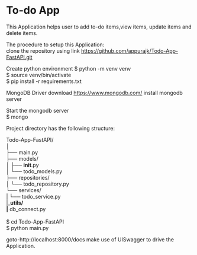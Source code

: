# To-do App

This Application helps user to add to-do items,view items, update items and delete items.


The procedure to setup this Application: \
clone the repository using link
https://github.com/appurajk/Todo-App-FastAPI.git

Create python environment
    $ python -m venv venv \
    $ source venv/bin/activate \
    $ pip install -r requirements.txt 


MongoDB Driver
download https://www.mongodb.com/
install mongodb server

Start the mongodb server<br />
$ mongo

Project directory has the following structure:

Todo-App-FastAPI/<br />
│<br />
├── main.py<br />
├── models/<br />
│   ├── __init__.py<br />
│   └── todo_models.py<br />
├── repositories/<br />
│   └── todo_repository.py<br />
└── services/<br />
|    └── todo_service.py<br />
|___utils/<br />
     |__ db_connect.py<br />
<br />
$ cd Todo-App-FastAPI \
$ python main.py

goto-http://localhost:8000/docs
make use of UISwagger to drive the Application. 
